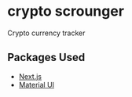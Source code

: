 # crypto scrounger

Crypto currency tracker

## Packages Used

- [Next.js](https://nextjs.org/)
- [Material UI ](https://mui.com/)
